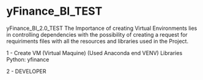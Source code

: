 # yFinance_BI_TEST

yFinance_BI_2.0_TEST The Importance of creating Virtual Environments lies in controlling dependencies with the possibility of creating a request for requiriments files with all the resources and libraries used in the Project.  


1 - Create VM (Virtual Maquine) (Used Anaconda end VENV)  Libraries Python: yfinance  

2 - DEVELOPER
